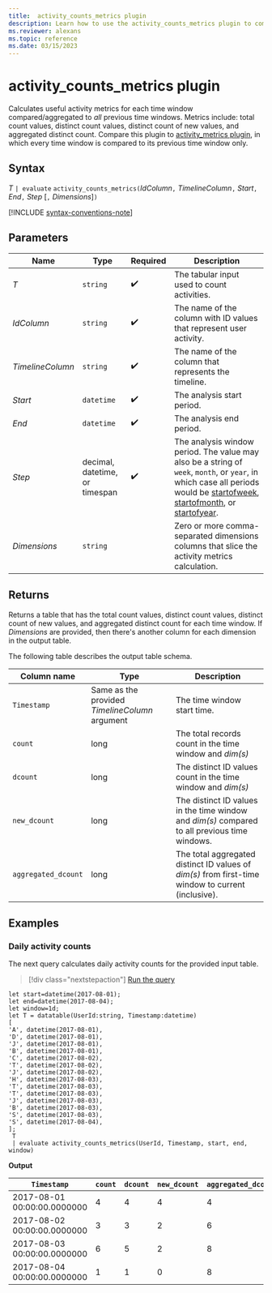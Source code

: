 ```yaml
---
title:  activity_counts_metrics plugin
description: Learn how to use the activity_counts_metrics plugin to compare activity metrics in different time windows.
ms.reviewer: alexans
ms.topic: reference
ms.date: 03/15/2023
---
```

# activity_counts_metrics plugin

Calculates useful activity metrics for each time window compared/aggregated to *all* previous time windows. Metrics include: total count values, distinct count values, distinct count of new values, and aggregated distinct count. Compare this plugin to [activity_metrics plugin](activity-metrics-plugin.md), in which every time window is compared to its previous time window only.

## Syntax

*T* `| evaluate` `activity_counts_metrics(`*IdColumn*`,` *TimelineColumn*`,` *Start*`,` *End*`,` *Step* [`,` *Dimensions*]`)`

[!INCLUDE [syntax-conventions-note](../../includes/syntax-conventions-note.md)]

## Parameters

| Name | Type | Required | Description |
|--|--|--|--|
| *T* | `string` |  :heavy_check_mark: | The tabular input used to count activities. |
| *IdColumn* | `string` |  :heavy_check_mark: | The name of the column with ID values that represent user activity. |
| *TimelineColumn* | `string` |  :heavy_check_mark: | The name of the column that represents the timeline. |
| *Start* | `datetime` |  :heavy_check_mark: | The analysis start period. |
| *End* | `datetime` |  :heavy_check_mark: | The analysis end period. |
| *Step* | decimal, datetime, or timespan |  :heavy_check_mark: | The analysis window period. The value may also be a string of `week`, `month`, or `year`, in which case all periods would be [startofweek](startofweek-function.md), [startofmonth](startofmonth-function.md), or [startofyear](startofyear-function.md). |
|  *Dimensions* | `string` |   | Zero or more comma-separated dimensions columns that slice the activity metrics calculation. |

## Returns

Returns a table that has the total count values, distinct count values, distinct count of new values, and aggregated distinct count for each time window. If *Dimensions* are provided, then there's another column for each dimension in the output table.

The following table describes the output table schema.

| Column name | Type | Description |
|---|---|---|
| `Timestamp` | Same as the provided *TimelineColumn* argument| The time window start time. |
| `count` | long | The total records count in the time window and *dim(s)* |
| `dcount` | long | The distinct ID values count in the time window and *dim(s)* |
| `new_dcount` | long | The distinct ID values in the time window and *dim(s)* compared to all previous time windows. |
| `aggregated_dcount` | long | The total aggregated distinct ID values of *dim(s)* from first-time window to current (inclusive). |

## Examples

### Daily activity counts

The next query calculates daily activity counts for the provided input table.

> [!div class="nextstepaction"]
> <a href="https://dataexplorer.azure.com/clusters/help/databases/Samples?query=H4sIAAAAAAAAA5XSzwuCMBQH8Lvg/7CbCQs0g6Lw0I9DdW2dImS5EYOp4V5J0B/fKxU6jEUMD+PzeG/yfVoCMcBrSAUHCaqQg1EUT4bRdBjF4dz3NBbIUlh43HOjSlE1aSy6OyMpwXI8Zy0HByPrrZgZqFV5oYRhDxxYXGd9x9D3jr4XLAJKbG+gaGuH7Ry2dNjKaqOPMYfZ57W2sVri6Pnb7PMSx/+1tv/bxm87YYiE4fck8s71DasIz0HdFTyyvLqVYLJCYpi56aL9ypS2u0TfG0O7vQhfyOSsfmMCAAA=" target="_blank">Run the query</a>

```kusto
let start=datetime(2017-08-01);
let end=datetime(2017-08-04);
let window=1d;
let T = datatable(UserId:string, Timestamp:datetime)
[
'A', datetime(2017-08-01),
'D', datetime(2017-08-01),
'J', datetime(2017-08-01),
'B', datetime(2017-08-01),
'C', datetime(2017-08-02),
'T', datetime(2017-08-02),
'J', datetime(2017-08-02),
'H', datetime(2017-08-03),
'T', datetime(2017-08-03),
'T', datetime(2017-08-03),
'J', datetime(2017-08-03),
'B', datetime(2017-08-03),
'S', datetime(2017-08-03),
'S', datetime(2017-08-04),
];
 T
 | evaluate activity_counts_metrics(UserId, Timestamp, start, end, window)
```

**Output**

|`Timestamp`|`count`|`dcount`|`new_dcount`|`aggregated_dcount`|
|---|---|---|---|---|
|2017-08-01 00:00:00.0000000|4|4|4|4|
|2017-08-02 00:00:00.0000000|3|3|2|6|
|2017-08-03 00:00:00.0000000|6|5|2|8|
|2017-08-04 00:00:00.0000000|1|1|0|8|
